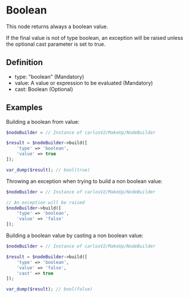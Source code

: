 # Boolean

This node returns always a boolean value.

If the final value is not of type boolean, an exception will be raised unless the optional
cast parameter is set to true.

## Definition

* type: "boolean" (Mandatory)
* value: A value or expression to be evaluated (Mandatory)
* cast: Boolean (Optional)

## Examples

Building a boolean from value:

```php
$nodeBuilder = // Instance of carlosV2/MakeUp/NodeBuilder

$result = $nodeBuilder->build([
    'type' => 'boolean',
    'value' => true
]);

var_dump($result); // bool(true)
```

Throwing an exception when trying to build a non boolean value:

```php
$nodeBuilder = // Instance of carlosV2/MakeUp/NodeBuilder

// An exception will be raised
$nodeBuilder->build([
    'type' => 'boolean',
    'value' => 'false'
]);
```

Building a boolean value by casting a non boolean value:

```php
$nodeBuilder = // Instance of carlosV2/MakeUp/NodeBuilder

$result = $nodeBuilder->build([
    'type' => 'boolean',
    'value' => 'false',
    'cast' => true
]);

var_dump($result); // bool(false)
```
